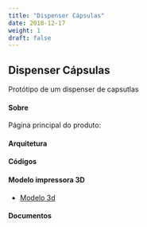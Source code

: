 ```yaml
---
title: "Dispenser Cápsulas"
date: 2018-12-17
weight: 1
draft: false
---
```


## Dispenser Cápsulas

Protótipo de um dispenser de capsutlas 

#### Sobre

Página principal do produto: 

#### Arquitetura

#### Códigos

#### Modelo impressora 3D

- [Modelo 3d](https://www.tinkercad.com/things/foMHeyyWuFC-dulcegosto/)


#### Documentos

